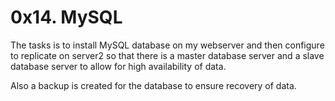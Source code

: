 # 0x14. MySQL

The tasks is to install MySQL database on my webserver and then configure
to replicate on server2 so that there is a master database server and a
slave database server to allow for high availability of data. 

Also a backup is created for the database to ensure recovery of data.
